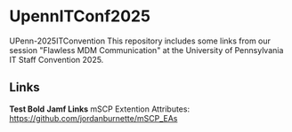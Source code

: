 # UpennITConf2025
UPenn-2025ITConvention
This repository includes some links from our session "Flawless MDM Communication" at the University of Pennsylvania IT Staff Convention 2025.

## Links

**Test Bold**
**Jamf Links**
mSCP Extention Attributes: https://github.com/jordanburnette/mSCP_EAs
